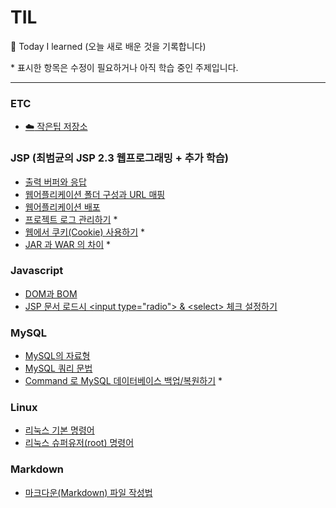 # TIL
&#127905; Today I learned (오늘 새로 배운 것을 기록합니다)

\* 표시한 항목은 수정이 필요하거나 아직 학습 중인 주제입니다.
***
### ETC
 - [:cloud: 작은팁 저장소](https://github.com/estellechoi/TIL/blob/master/ETC/smallTips.md)

### JSP (최범균의 JSP 2.3 웹프로그래밍 + 추가 학습)
 - [출력 버퍼와 응답](https://github.com/estellechoi/TIL/blob/master/JSP/buffer.md)
 - [웹어플리케이션 폴더 구성과 URL 매핑](https://github.com/estellechoi/TIL/blob/master/JSP/webapps.md)
 - [웹어플리케이션 배포](https://github.com/estellechoi/TIL/blob/master/JSP/war.md)
 - [프로젝트 로그 관리하기](https://github.com/estellechoi/TIL/blob/master/JSP/log.md) *
 - [웹에서 쿠키(Cookie) 사용하기](https://github.com/estellechoi/TIL/blob/master/JSP/cookie.md) *
 - [JAR 과 WAR 의 차이](https://github.com/estellechoi/TIL/blob/master/JSP/jar_war.md) *

### Javascript
 - [DOM과 BOM](https://github.com/estellechoi/TIL/blob/master/javascript/dom.md)
 - [JSP 문서 로드시 \<input type\=\"radio\"\> \& \<select\> 체크 설정하기](https://github.com/estellechoi/TIL/blob/master/javascript/check.md)

### MySQL
 - [MySQL의 자료형](https://github.com/estellechoi/TIL/blob/master/mySQL/dataType.md)
 - [MySQL 쿼리 문법](https://github.com/estellechoi/TIL/blob/master/mySQL/query.md)
 - [Command 로 MySQL 데이터베이스 백업/복원하기](https://github.com/estellechoi/TIL/blob/master/mySQL/cmd.md) *

### Linux
 - [리눅스 기본 명령어](https://github.com/estellechoi/TIL/blob/master/Linux/terminal.md)
 - [리눅스 슈퍼유저(root) 명령어](https://github.com/estellechoi/TIL/blob/master/Linux/root.md)

### Markdown
 - [마크다운(Markdown) 파일 작성법](https://github.com/estellechoi/TIL/blob/master/markdown/grammar.md)
